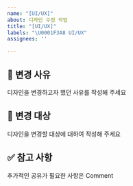 ```yaml
---
name: "[UI/UX]"
about: 디자인 수정 작업
title: "[UI/UX]"
labels: "\U0001F3A8 UI/UX"
assignees: ''

---
```


## 🧐 변경 사유

디자인을 변경하고자 했던 사유를 작성해 주세요

## 🎯 변경 대상

디자인을 변경할 대상에 대하여 작성해 주세요

## ✅ 참고 사항

추가적인 공유가 필요한 사항은 Comment